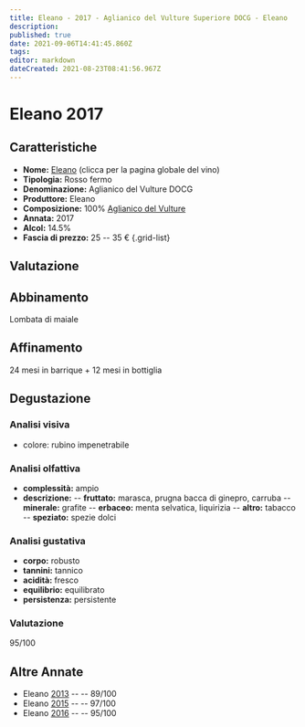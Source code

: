 ```yaml
---
title: Eleano - 2017 - Aglianico del Vulture Superiore DOCG - Eleano
description: 
published: true
date: 2021-09-06T14:41:45.860Z
tags: 
editor: markdown
dateCreated: 2021-08-23T08:41:56.967Z
---
```


# Eleano 2017

## Caratteristiche
- **Nome:** [Eleano](/vini/Italia/Basilicata/Eleano/Eleano/scheda-globale) (clicca per la pagina globale del vino) 
- **Tipologia:** Rosso fermo
- **Denominazione:** Aglianico del Vulture DOCG 
- **Produttore:** Eleano 
- **Composizione:** 100% [Aglianico del Vulture](/vitigni/Italia/aglianico-del-vulture)
- **Annata:** 2017
- **Alcol:** 14.5%
- **Fascia di prezzo:** 25 -- 35 €
{.grid-list}

## Valutazione

<span class="valutazione star-5"></span>

## Abbinamento
Lombata di maiale

## Affinamento
24 mesi in barrique + 12 mesi in bottiglia 

## Degustazione

### Analisi visiva
- colore: rubino impenetrabile

### Analisi olfattiva
- **complessità:**  ampio
- **descrizione:** 
-- **fruttato:** marasca, prugna bacca di ginepro, carruba
-- **minerale:** grafite
-- **erbaceo:** menta selvatica, liquirizia
-- **altro:** tabacco
-- **speziato:** spezie dolci

### Analisi gustativa
- **corpo:** robusto
- **tannini:** tannico
- **acidità:** fresco
- **equilibrio:** equilibrato
- **persistenza:** persistente

### Valutazione
<span class="valutazione">95/100</span>

## Altre Annate
- Eleano [2013](/vini/Italia/Basilicata/Eleano/Eleano/2013) -- <span class="star-4"></span>  -- 89/100
- Eleano [2015](/vini/Italia/Basilicata/Eleano/Eleano/2015) -- <span class="star-5"></span>  -- 97/100
- Eleano [2016](/vini/Italia/Basilicata/Eleano/Eleano/2016) -- <span class="star-5"></span>  -- 95/100